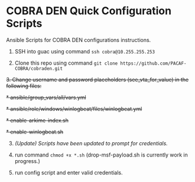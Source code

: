 # COBRA DEN Quick Configuration Scripts
Ansible Scripts for COBRA DEN configurations instructions.

1. SSH into guac using command `ssh cobra@10.255.255.253`

2. Clone this repo using command `git clone https://github.com/PACAF-COBRA/cobraden.git`

~~3. Change username and password placeholders (see_vta_for_value) in the following files:~~

~~* ansible/group_vars/all/vars.yml~~

~~* ansible/role/windows/winlogbeat/files/winlogbeat.yml~~

~~* enable-arkime-index.sh~~

~~* enable-winlogbeat.sh~~

3. *(Update) Scripts have been updated to prompt for credentials.*

4. run command `chmod +x *.sh` (drop-msf-payload.sh is currently work in progress.)

5. run config script and enter valid credentials.
